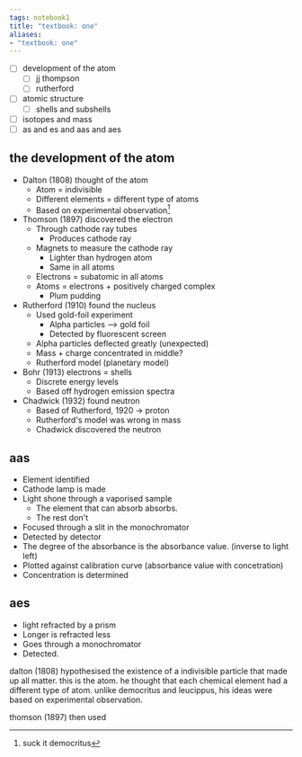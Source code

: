 ```yaml
---
tags: notebook1 
title: "textbook: one"
aliases:
- "textbook: one"
---
```


- [ ] development of the atom
    - [ ] jj thompson
    - [ ] rutherford
- [ ] atomic structure
    - [ ] shells and subshells
- [ ] isotopes and mass
- [ ] as and es and aas and aes

## the development of the atom

- Dalton (1808) thought of the atom
    - Atom = indivisible
    - Different elements = different type of atoms
    - Based on experimental observation[^1]
- Thomson (1897) discovered the electron
    - Through cathode ray tubes
        - Produces cathode ray
    - Magnets to measure the cathode ray
        - Lighter than hydrogen atom
        - Same in all atoms
    - Electrons = subatomic in all atoms
    - Atoms = electrons + positively charged complex
        - Plum pudding
- Rutherford (1910) found the nucleus
    - Used gold-foil experiment
        - Alpha particles --> gold foil
        - Detected by fluorescent screen
    - Alpha particles deflected greatly (unexpected)
    - Mass + charge concentrated in middle?
    - Rutherford model (planetary model)
- Bohr (1913) electrons = shells
    - Discrete energy levels 
    - Based off hydrogen emission spectra
- Chadwick (1932) found neutron
    - Based of Rutherford, 1920 -> proton
    - Rutherford's model was wrong in mass
    - Chadwick discovered the neutron

## aas

- Element identified
- Cathode lamp is made
- Light shone through a vaporised sample
    - The element that can absorb absorbs.
    - The rest don't
- Focused through a slit in the monochromator
- Detected by detector
- The degree of the absorbance is the absorbance value. (inverse to light left)
- Plotted against calibration curve (absorbance value with concetration)
- Concentration is determined

## aes

- light refracted by a prism
- Longer is refracted less
- Goes through a monochromator
- Detected.

dalton (1808) hypothesised the existence of a indivisible particle that made up all matter. this is the atom. he thought that each chemical element had a different type of atom. unlike democritus and leucippus, his ideas were based on experimental observation. 

thomson (1897) then used 

[^1]: suck it democritus